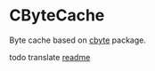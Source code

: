 # CByteCache

Byte cache based on [cbyte](https://github.com/koykov/cbyte) package.

todo translate [readme](readme.ru.md)
